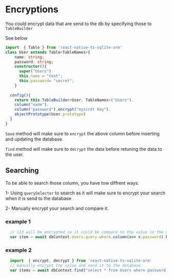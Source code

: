 # Encryptions
You could encrypt data that are send to the db by specifying those to `TableBuilder`

See below

```ts
import  { Table } from 'react-native-ts-sqlite-orm'
class User extends Table<TableNames>{
    name: string;
    password: string;
    constructor(){
      super("Users")
      this.name = "test";
      this.password= "secret";
    }
    
  config(){
    return this.TableBuilder<User, TableNames>("Users").
    column("name").
    column("password").encrypt("myscret key").
    objectPrototype(User.prototype)
  }
}

```
`Save` method will make sure to `encrypt` the above column before inserting and updating the database.

`find` method will make sure to `decrypt` the data before retuning the data to the user.

## Searching
To be able to search those column, you have tow diffrent ways. 

1- Using `querySelector` to search as it will make sure to encrypt your search when it is send to the database

2- Manually encrypt your search and compare it.

### example 1
```ts
  // 123 will be encrypted so it could be compare to the value in the database
  var item = await dbContext.Users.query.where.column(x=> x.password).EqualTo("123").toList();

```

### example 2
```ts
  import  { encrypt, decrypt } from 'react-native-ts-sqlite-orm'
  // manually encrypt the value and send it to the database
  var items = await dbContext.find("select * from Users where password = ?", [encrypt("123", "myscret key")], "Users");
```
